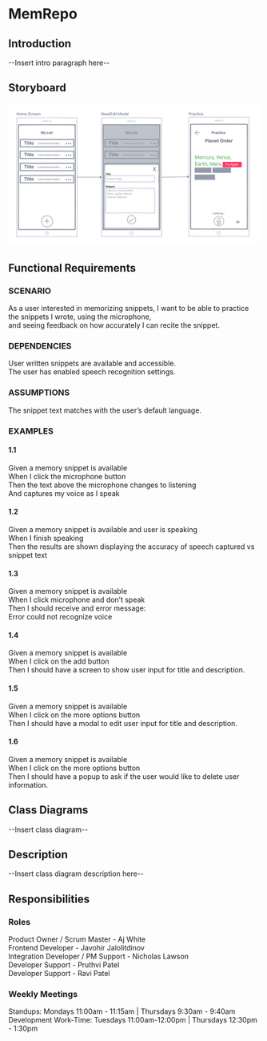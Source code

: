 # MemRepo

## Introduction
--Insert intro paragraph here--

## Storyboard

![Wireframe for Memrepo](MemRepoWireFrame.png)

## Functional Requirements

### SCENARIO
As a user interested in memorizing snippets, I want to be able to practice the snippets I wrote, using the microphone,<br>
and seeing feedback on how accurately I can recite the snippet.

### DEPENDENCIES
User written snippets are available and accessible.<br>
The user has enabled speech recognition settings.

### ASSUMPTIONS
The snippet text matches with the user’s default language. 

### EXAMPLES
#### 1.1
Given a memory snippet is available<br>
When I click the microphone button<br>
Then the text above the microphone changes to listening<br>
And captures my voice as I speak
#### 1.2
Given a memory snippet is available and user is speaking<br>
When I finish speaking<br>
Then the results are shown displaying the accuracy of speech captured vs snippet text
#### 1.3
Given a memory snippet is available<br>
When I click microphone and don’t speak<br>
Then I should receive and error message:<br>
	Error could not recognize voice
#### 1.4 
Given a memory snippet is available<br>
When I click on the add button<br>
Then I should have a screen to show user input for title and description.
#### 1.5 
Given a memory snippet is available<br>
When I click on the more options button<br>
Then I should have a modal to edit user input for title and description.
#### 1.6
Given a memory snippet is available<br>
When I click on the more options button<br>
Then I should have a popup to ask if the user would like to delete user information.


## Class Diagrams

--Insert class diagram--

## Description

--Insert class diagram description here--

## Responsibilities

### Roles

Product Owner / Scrum Master - Aj White<br>
Frontend Developer - Javohir Jalolitdinov<br>
Integration Developer / PM Support - Nicholas Lawson<br>
Developer Support - Pruthvi Patel<br>
Developer Support - Ravi Patel<br>

### Weekly Meetings

Standups: Mondays 11:00am - 11:15am | Thursdays 9:30am - 9:40am<br>
Development Work-Time: Tuesdays 11:00am-12:00pm | Thursdays 12:30pm - 1:30pm

